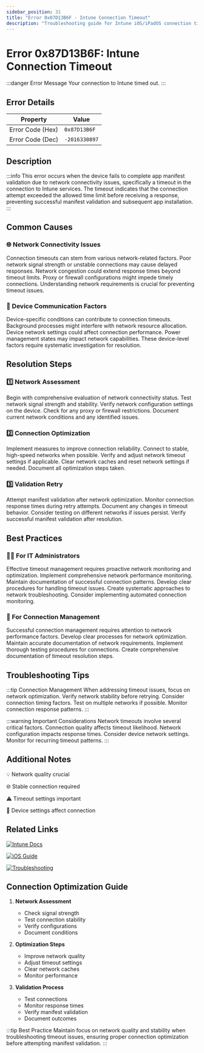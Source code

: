 ```yaml
---
sidebar_position: 31
title: "Error 0x87D13B6F - Intune Connection Timeout"
description: "Troubleshooting guide for Intune iOS/iPadOS connection timeout error 0x87D13B6F"
---
```


# Error 0x87D13B6F: Intune Connection Timeout

:::danger Error Message
Your connection to Intune timed out.
:::

## Error Details

<div class="error-details">

| Property | Value |
|----------|-------|
| Error Code (Hex) | `0x87D13B6F` |
| Error Code (Dec) | `-2016330897` |

</div>

## Description

:::info
This error occurs when the device fails to complete app manifest validation due to network connectivity issues, specifically a timeout in the connection to Intune services. The timeout indicates that the connection attempt exceeded the allowed time limit before receiving a response, preventing successful manifest validation and subsequent app installation.
:::

## Common Causes

<div class="card-container">
<div class="cause-card">

### 🌐 Network Connectivity Issues
Connection timeouts can stem from various network-related factors. Poor network signal strength or unstable connections may cause delayed responses. Network congestion could extend response times beyond timeout limits. Proxy or firewall configurations might impede timely connections. Understanding network requirements is crucial for preventing timeout issues.

</div>
<div class="cause-card">

### 📱 Device Communication Factors
Device-specific conditions can contribute to connection timeouts. Background processes might interfere with network resource allocation. Device network settings could affect connection performance. Power management states may impact network capabilities. These device-level factors require systematic investigation for resolution.

</div>
</div>

## Resolution Steps

<div class="steps-container">

### 1️⃣ Network Assessment
Begin with comprehensive evaluation of network connectivity status. Test network signal strength and stability. Verify network configuration settings on the device. Check for any proxy or firewall restrictions. Document current network conditions and any identified issues.

### 2️⃣ Connection Optimization
Implement measures to improve connection reliability. Connect to stable, high-speed networks when possible. Verify and adjust network timeout settings if applicable. Clear network caches and reset network settings if needed. Document all optimization steps taken.

### 3️⃣ Validation Retry
Attempt manifest validation after network optimization. Monitor connection response times during retry attempts. Document any changes in timeout behavior. Consider testing on different networks if issues persist. Verify successful manifest validation after resolution.

</div>

## Best Practices

<div class="card-container">
<div class="practice-card">

### 👨‍💻 For IT Administrators
Effective timeout management requires proactive network monitoring and optimization. Implement comprehensive network performance monitoring. Maintain documentation of successful connection patterns. Develop clear procedures for handling timeout issues. Create systematic approaches to network troubleshooting. Consider implementing automated connection monitoring.

</div>
<div class="practice-card">

### 🔄 For Connection Management
Successful connection management requires attention to network performance factors. Develop clear processes for network optimization. Maintain accurate documentation of network requirements. Implement thorough testing procedures for connections. Create comprehensive documentation of timeout resolution steps.

</div>
</div>

## Troubleshooting Tips

:::tip Connection Management
When addressing timeout issues, focus on network optimization. Verify network stability before retrying. Consider connection timing factors. Test on multiple networks if possible. Monitor connection response patterns.
:::

:::warning Important Considerations
Network timeouts involve several critical factors. Connection quality affects timeout likelihood. Network configuration impacts response times. Consider device network settings. Monitor for recurring timeout patterns.
:::

## Additional Notes

<div class="notes-container">

💡 Network quality crucial

🌐 Stable connection required

⚠️ Timeout settings important

📱 Device settings affect connection

</div>

## Related Links

<div class="links-container">

[![Intune Docs](https://img.shields.io/badge/Intune-Network_Requirements-0078D4?style=for-the-badge&logo=microsoft)](https://docs.microsoft.com/en-us/mem/intune/fundamentals/network-bandwidth-use)

[![iOS Guide](https://img.shields.io/badge/Apple-Network_Guide-black?style=for-the-badge&logo=apple)](https://support.apple.com/guide/deployment/welcome/web)

[![Troubleshooting](https://img.shields.io/badge/Intune-Connection_Issues-blue?style=for-the-badge&logo=microsoft)](https://docs.microsoft.com/en-us/mem/intune/fundamentals/help-desk-operators)

</div>

## Connection Optimization Guide

1. **Network Assessment**
   - Check signal strength
   - Test connection stability
   - Verify configurations
   - Document conditions

2. **Optimization Steps**
   - Improve network quality
   - Adjust timeout settings
   - Clear network caches
   - Monitor performance

3. **Validation Process**
   - Test connections
   - Monitor response times
   - Verify manifest validation
   - Document outcomes

:::tip Best Practice
Maintain focus on network quality and stability when troubleshooting timeout issues, ensuring proper connection optimization before attempting manifest validation.
::: 